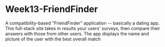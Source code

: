 # Week13-FriendFinder
A compatibility-based "FriendFinder" application -- basically a dating app. This full-stack site takes in results your users' surveys, then compare their answers with those from other users. The app displays the name and picture of the user with the best overall match
